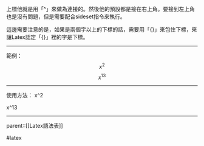 上標他就是用「^」來做為連接的。然後他的預設都是接在右上角。要接到左上角也是沒有問題，但是需要配合sideset指令來執行。

這邊需要注意的是，如果是兩個字以上的下標的話，需要用「\{\}」來包住下標，來讓Latex認定「\{\}」裡的字是下標。
- - - 
範例：
$$
x^2
$$
$$
x^{13}
$$
- - -
使用方法：
x^2

x^13
- - -
parent::[[Latex語法表]]

#latex